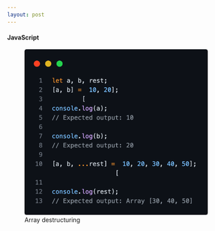 ```yaml
---
layout: post
---
```


#### JavaScript
<figure>
    <img style="width:500px" src="../images/array-destructuring.png"/>
    <figcaption>Array destructuring</figcaption>
</figure>